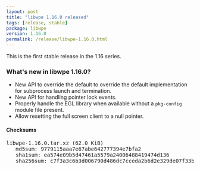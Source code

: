 ```yaml
---
layout: post
title: "libwpe 1.16.0 released"
tags: [release, stable]
package: libwpe
version: 1.16.0
permalink: /release/libwpe-1.16.0.html
---
```


This is the first stable release in the 1.16 series.

### What's new in libwpe 1.16.0?

- New API to override the default to override the default implementation
  for subprocess launch and termination.
- New API for handling pointer lock events.
- Properly handle the EGL library when available without a `pkg-config`
  module file present.
- Allow resetting the full screen client to a null pointer.

#### Checksums

<pre>
libwpe-1.16.0.tar.xz (62.0 KiB)
   md5sum: 9779115aaa7e67abe642777394e7bfa2
   sha1sum: ea574e09b5d47461a5579a24006488419474d136
   sha256sum: c7f3a3c6b3d006790d486dc7cceda2b6d2e329de07f33bc47dfc53f00f334b2a
</pre>
